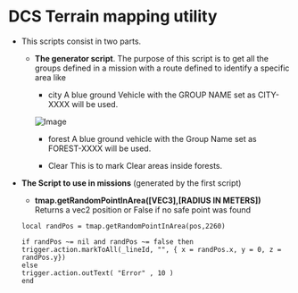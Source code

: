 # DCS Terrain mapping utility

* This scripts consist in two parts.
  * **The generator script**.
    The purpose of this script is to get all the groups defined in a mission with a route defined to identify a specific area like 
    * city
    A blue ground Vehicle with the GROUP NAME set as CITY-XXXX will be used.
    
    ![Image](https://i.ibb.co/rZgfd1p/blue-City-Group.jpg" )
    * forest
    A blue ground vehicle with the Group Name set as FOREST-XXXX will be used.
    
    * Clear
    This is to mark Clear areas inside forests.
    
    
    
* **The Script to use in missions** (generated by the first script)

    * **tmap.getRandomPointInArea([VEC3],[RADIUS IN METERS])**
    Returns a vec2 position or False if no safe point was found
     ```
    local randPos = tmap.getRandomPointInArea(pos,2260) 
     
    if randPos ~= nil and randPos ~= false then
     trigger.action.markToAll(_lineId, "", { x = randPos.x, y = 0, z = randPos.y})
    else    
     trigger.action.outText( "Error" , 10 )
    end
    ```

